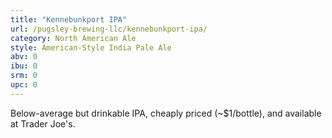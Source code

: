 ```yaml
---
title: "Kennebunkport IPA"
url: /pugsley-brewing-llc/kennebunkport-ipa/
category: North American Ale
style: American-Style India Pale Ale
abv: 0
ibu: 0
srm: 0
upc: 0
---
```

Below-average but drinkable IPA, cheaply priced (~$1/bottle), and available at Trader Joe's.
